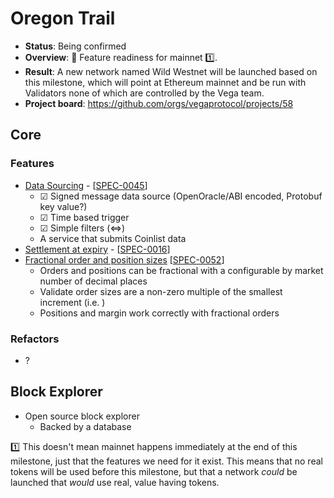 # Oregon Trail

* **Status**: Being confirmed
* **Overview**: 🤠 Feature readiness for mainnet 1️⃣.
* **Result**: A new network named Wild Westnet will be launched based on this milestone, which will point at Ethereum mainnet and be run with Validators none of which are controlled by the Vega team.
* **Project board**: https://github.com/orgs/vegaprotocol/projects/58

## Core

### Features
- [Data Sourcing](https://github.com/orgs/vegaprotocol/projects/19) - [[SPEC-0045](https://github.com/vegaprotocol/specs-internal/blob/master/protocol/0045-data-sourcing.md)]
  - ☑ Signed message data source (OpenOracle/ABI encoded, Protobuf key value?)
  - ☑ Time based trigger
  - ☑ Simple filters (<=>)
  - A service that submits Coinlist data
- [Settlement at expiry](https://github.com/orgs/vegaprotocol/projects/5) - [[SPEC-0016](https://github.com/vegaprotocol/specs-internal/blob/master/protocol/0016-product-builtin-future.md#42-final-settlement-expiry)]
- [Fractional order and position sizes](https://github.com/orgs/vegaprotocol/projects/69) [[SPEC-0052](https://github.com/vegaprotocol/specs-internal/blob/master/protocol/0052-fractional-orders-positions.md)]
  - Orders and positions can be fractional with a configurable by market number of decimal places
  - Validate order sizes are a non-zero multiple of the smallest increment (i.e. )
  - Positions and margin work correctly with fractional orders

### Refactors
- ?

## Block Explorer
- Open source block explorer
  - Backed by a database

1️⃣ This doesn't mean mainnet happens immediately at the end of this milestone, just that the features we need for it exist. This means that no real tokens will be used before this milestone, but that a network *could* be launched that *would* use real, value having tokens.
